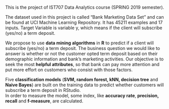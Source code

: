This is the project of IST707 Data Analytics course (SPRING 2019 semester).

The dataset used in this project is called “Bank Marketing Data Set” and can be found at UCI Machine Learning Repository. It has 45211 examples and 17 inputs. 
Target Variable is variable y, which means if the client will subscribe (yes/no) a term deposit.

We propose to use **data mining algorithms** in **R** to predict if a client will subscribe (yes/no) a term deposit.
The business question we would like to answer is whether or not the customer opted term deposit based on their demographic information and bank’s marketing activities.
Our objective is to seek the most **helpful attributes**, so that bank can pay more attention and put more effort on customers who consist with those factors. 

Five **classification models** (**SVM, random forest, kNN, decision tree** and **Naive Bayes**) are built on the training data to predict whether customers will subscribe a term deposit in RStudio.  
In order to measure the model, some index, like **accuracy rate**, **precision, recall** and **f-measure**, are calculated. 
